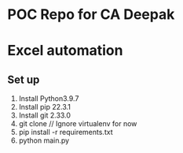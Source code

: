 # POC Repo for CA Deepak
# Excel automation

## Set up
1. Install Python3.9.7
2. Install pip 22.3.1
3. Install git 2.33.0
4. git clone
// Ignore virtualenv for now
5. pip install -r requirements.txt
6. python main.py